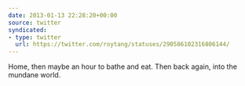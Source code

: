 ```yaml
---
date: 2013-01-13 22:28:20+00:00
source: twitter
syndicated:
- type: twitter
  url: https://twitter.com/roytang/statuses/290586102316806144/
---
```


Home, then maybe an hour to bathe and eat. Then back again, into the mundane world.